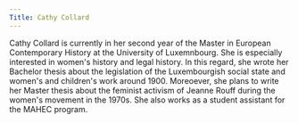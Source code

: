 ```yaml
---
Title: Cathy Collard
---
```

Cathy Collard is currently in her second year of the Master in European Contemporary History at the University of Luxemnbourg. She is especially interested in women's history and legal history. In this regard, she wrote her Bachelor thesis about the legislation of the Luxembourgish social state and women's and children's work around 1900. Moreoever, she plans to write her Master thesis about the feminist activism of Jeanne Rouff during the women's movement in the 1970s. She also works as a student assistant for the MAHEC program.
